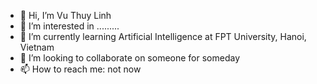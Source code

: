 - 👋 Hi, I’m Vu Thuy Linh
- 👀 I’m interested in .........
- 🌱 I’m currently learning Artificial Intelligence at FPT University, Hanoi, Vietnam
- 💞️ I’m looking to collaborate on someone for someday
- 📫 How to reach me: not now

<!---
T-linn01/T-linn01 is a ✨ special ✨ repository because its `README.md` (this file) appears on your GitHub profile.
You can click the Preview link to take a look at your changes.
--->
